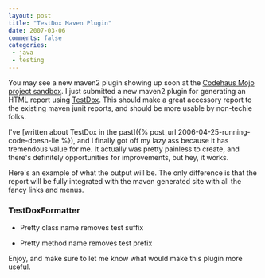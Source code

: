 ```yaml
---
layout: post
title: "TestDox Maven Plugin"
date: 2007-03-06
comments: false
categories:
 - java
 - testing
---
```


You may see a new maven2 plugin showing up soon at the [Codehaus Mojo project sandbox](http://mojo.codehaus.org/). I just submitted a new maven2 plugin for generating an HTML report using [TestDox](http://agiledox.sourceforge.net/). This should make a great accessory report to the existing maven junit reports, and should be more usable by non-techie folks.



I've [written about TestDox in the past]({% post_url 2006-04-25-running-code-doesn-lie %}), and I finally got off my lazy ass because it has tremendous value for me. It actually was pretty painless to create, and there's definitely opportunities for improvements, but hey, it works.



Here's an example of what the output will be. The only difference is that the report will be fully integrated with the maven generated site with all the fancy links and menus.



### TestDoxFormatter



  - Pretty class name removes test suffix


  - Pretty method name removes test prefix




Enjoy, and make sure to let me know what would make this plugin more useful.

